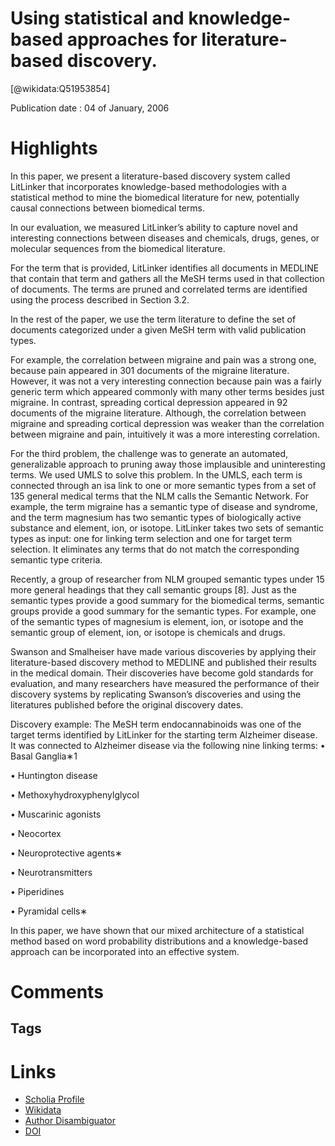 
Using statistical and knowledge-based approaches for literature-based discovery.
================================================================================
  
  [@wikidata:Q51953854]  
  
Publication date : 04 of January, 2006  

# Highlights

In this paper, we present a literature-based discovery system called LitLinker that incorporates knowledge-based methodologies with a statistical method to mine the biomedical literature for new, potentially causal connections between biomedical terms. 

In our evaluation, we measured LitLinker’s ability to capture novel and interesting connections between diseases and chemicals, drugs, genes, or molecular sequences from the biomedical literature. 

For the term that is provided, LitLinker identifies all documents in MEDLINE that contain that term and gathers all the MeSH terms used in that collection of documents. The terms are pruned and correlated terms are identified using the process described in Section 3.2.

In the rest of the paper, we use the term literature to define the set of documents categorized under a given MeSH term with valid publication types.

For example, the correlation between migraine and pain was a strong one, because pain appeared in 301 documents of the migraine literature. However, it was not a very interesting connection because pain was a fairly generic term which appeared commonly with many other terms besides just migraine. In contrast, spreading cortical depression appeared in 92 documents of the migraine literature. Although, the correlation between migraine and spreading cortical depression was weaker than the correlation between migraine and pain, intuitively it was a more interesting correlation.

For the third problem, the challenge was to generate an automated, generalizable approach to pruning away those implausible and uninteresting terms. We used UMLS to solve this problem. In the UMLS, each term is connected through an isa link to one or more semantic types from a set of 135 general medical terms that the NLM calls the Semantic Network. For example, the term migraine has a semantic type of disease and syndrome, and the term magnesium has two semantic types of biologically active substance and element, ion, or isotope. LitLinker takes two sets of semantic types as input: one for linking term selection and one for target term selection. It eliminates any terms that do not match the corresponding semantic type criteria.

Recently, a group of researcher from NLM grouped semantic types under 15 more general headings that they call semantic groups [8]. Just as the semantic types provide a good summary for the biomedical terms, semantic groups provide a good summary for the semantic types. For example, one of the semantic types of magnesium is element, ion, or isotope and the semantic group of element, ion, or isotope is chemicals and drugs. 

Swanson and Smalheiser have made various discoveries by applying their literature-based discovery method to MEDLINE and published their results in the medical domain. Their discoveries have become gold standards for evaluation, and many researchers have measured the performance of their discovery systems by replicating Swanson’s discoveries and using the literatures published before the original discovery dates. 


Discovery example: The MeSH term endocannabinoids was one of the target terms identified by LitLinker for the starting term Alzheimer disease. It was connected to Alzheimer disease via the following nine linking terms:
• Basal Ganglia∗1

• Huntington disease


• Methoxyhydroxyphenylglycol

• Muscarinic agonists

• Neocortex

• Neuroprotective agents∗

• Neurotransmitters

• Piperidines

• Pyramidal cells∗

In this paper, we have shown that our mixed architecture of a statistical method based on word probability distributions and a knowledge-based approach can be incorporated into an effective system.

# Comments

## Tags

# Links
  
 * [Scholia Profile](https://scholia.toolforge.org/work/Q51953854)  
 * [Wikidata](https://www.wikidata.org/wiki/Q51953854)  
 * [Author Disambiguator](https://author-disambiguator.toolforge.org/work_item_oauth.php?id=Q51953854&batch_id=&match=1&author_list_id=&doit=Get+author+links+for+work)  
 * [DOI](https://doi.org/10.1016/J.JBI.2005.11.010)  
